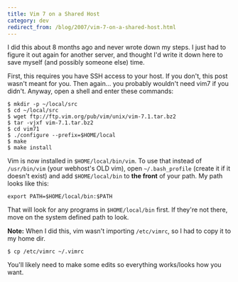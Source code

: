 ```yaml
---
title: Vim 7 on a Shared Host
category: dev
redirect_from: /blog/2007/vim-7-on-a-shared-host.html
---
```


I did this about 8 months ago and never wrote down my steps. I just had to
figure it out again for another server, and thought I'd write it down here to
save myself (and possibly someone else) time.

First, this requires you have SSH access to your host. If you don't, this post
wasn't meant for you. Then again... you probably wouldn't need vim7 if you
didn't. Anyway, open a shell and enter these commands:

    $ mkdir -p ~/local/src
    $ cd ~/local/src
    $ wget ftp://ftp.vim.org/pub/vim/unix/vim-7.1.tar.bz2
    $ tar -vjxf vim-7.1.tar.bz2
    $ cd vim71
    $ ./configure --prefix=$HOME/local
    $ make
    $ make install

Vim is now installed in `$HOME/local/bin/vim`. To use that instead of
`/usr/bin/vim` (your webhost's OLD vim), open `~/.bash_profile` (create it if
it doesn't exist) and add `$HOME/local/bin` to **the front** of your path. My
path looks like this:

    export PATH=$HOME/local/bin:$PATH

That will look for any programs in `$HOME/local/bin` first. If they're not
there, move on the system defined path to look.

**Note:** When I did this, vim wasn't importing `/etc/vimrc`, so I had to copy
it to my home dir.

    $ cp /etc/vimrc ~/.vimrc

You'll likely need to make some edits so everything works/looks how you want.
